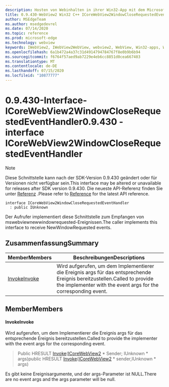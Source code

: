 ```yaml
---
description: Hosten von Webinhalten in ihrer Win32-App mit dem Microsoft Edge WebView2-Steuerelement
title: 0.9.430-WebView2 Win32 C++ ICoreWebView2WindowCloseRequestedEventHandler
author: MSEdgeTeam
ms.author: msedgedevrel
ms.date: 07/14/2020
ms.topic: reference
ms.prod: microsoft-edge
ms.technology: webview
keywords: IWebView2, IWebView2WebView, webview2, WebView, Win32-apps, Win32, Edge, ICoreWebView2, ICoreWebView2Host, Browser-Steuerelement, Edge-HTML
ms.openlocfilehash: 6a1b472a4a37c31d4914794784767f8e0b9b6b94
ms.sourcegitcommit: f6764f57aed9ab7229e4eb6cc8851d0cea667403
ms.translationtype: MT
ms.contentlocale: de-DE
ms.lasthandoff: 07/15/2020
ms.locfileid: "10877777"
---
```

# <span data-ttu-id="f7cf3-104">0.9.430-Interface-ICoreWebView2WindowCloseRequestedEventHandler</span><span class="sxs-lookup"><span data-stu-id="f7cf3-104">0.9.430 - interface ICoreWebView2WindowCloseRequestedEventHandler</span></span> 

> [!NOTE]
> <span data-ttu-id="f7cf3-105">Diese Schnittstelle kann nach der SDK-Version 0.9.430 geändert oder für Versionen nicht verfügbar sein.</span><span class="sxs-lookup"><span data-stu-id="f7cf3-105">This interface may be altered or unavailable for releases after SDK version 0.9.430.</span></span> <span data-ttu-id="f7cf3-106">Die neueste API-Referenz finden Sie unter [Referenz](../../../webview2-api-reference.md) .</span><span class="sxs-lookup"><span data-stu-id="f7cf3-106">Please refer to [Reference](../../../webview2-api-reference.md) for the latest API reference.</span></span>

```
interface ICoreWebView2WindowCloseRequestedEventHandler
  : public IUnknown
```

<span data-ttu-id="f7cf3-107">Der Aufrufer implementiert diese Schnittstelle zum Empfangen von mswebviewnewwindowrequested-Ereignissen.</span><span class="sxs-lookup"><span data-stu-id="f7cf3-107">The caller implements this interface to receive NewWindowRequested events.</span></span>

## <span data-ttu-id="f7cf3-108">Zusammenfassung</span><span class="sxs-lookup"><span data-stu-id="f7cf3-108">Summary</span></span>

 <span data-ttu-id="f7cf3-109">Member</span><span class="sxs-lookup"><span data-stu-id="f7cf3-109">Members</span></span>                        | <span data-ttu-id="f7cf3-110">Beschreibungen</span><span class="sxs-lookup"><span data-stu-id="f7cf3-110">Descriptions</span></span>
--------------------------------|---------------------------------------------
[<span data-ttu-id="f7cf3-111">Invoke</span><span class="sxs-lookup"><span data-stu-id="f7cf3-111">Invoke</span></span>](#invoke) | <span data-ttu-id="f7cf3-112">Wird aufgerufen, um dem Implementierer die Ereignis args für das entsprechende Ereignis bereitzustellen.</span><span class="sxs-lookup"><span data-stu-id="f7cf3-112">Called to provide the implementer with the event args for the corresponding event.</span></span>

## <span data-ttu-id="f7cf3-113">Member</span><span class="sxs-lookup"><span data-stu-id="f7cf3-113">Members</span></span>

#### <span data-ttu-id="f7cf3-114">Invoke</span><span class="sxs-lookup"><span data-stu-id="f7cf3-114">Invoke</span></span> 

<span data-ttu-id="f7cf3-115">Wird aufgerufen, um dem Implementierer die Ereignis args für das entsprechende Ereignis bereitzustellen.</span><span class="sxs-lookup"><span data-stu-id="f7cf3-115">Called to provide the implementer with the event args for the corresponding event.</span></span>

> <span data-ttu-id="f7cf3-116">Public HRESULT [Invoke](#invoke)([ICoreWebView2](ICoreWebView2.md) \* Sender; IUnknown \* args)</span><span class="sxs-lookup"><span data-stu-id="f7cf3-116">public HRESULT [Invoke](#invoke)([ICoreWebView2](ICoreWebView2.md) \* sender,IUnknown \* args)</span></span>

<span data-ttu-id="f7cf3-117">Es gibt keine Ereignisargumente, und der args-Parameter ist NULL.</span><span class="sxs-lookup"><span data-stu-id="f7cf3-117">There are no event args and the args parameter will be null.</span></span>

